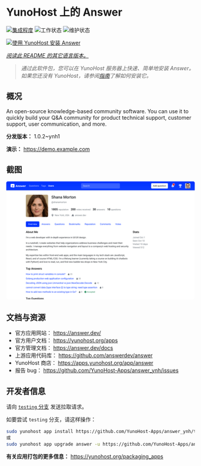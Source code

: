 <!--
注意：此 README 由 <https://github.com/YunoHost/apps/tree/master/tools/readme_generator> 自动生成
请勿手动编辑。
-->

# YunoHost 上的 Answer

[![集成程度](https://apps.yunohost.org/badge/integration/answer)](https://ci-apps.yunohost.org/ci/apps/answer/)
![工作状态](https://apps.yunohost.org/badge/state/answer)
![维护状态](https://apps.yunohost.org/badge/maintained/answer)

[![使用 YunoHost 安装 Answer](https://install-app.yunohost.org/install-with-yunohost.svg)](https://install-app.yunohost.org/?app=answer)

*[阅读此 README 的其它语言版本。](./ALL_README.md)*

> *通过此软件包，您可以在 YunoHost 服务器上快速、简单地安装 Answer。*  
> *如果您还没有 YunoHost，请参阅[指南](https://yunohost.org/install)了解如何安装它。*

## 概况

An open-source knowledge-based community software. You can use it to quickly build your Q&A community for product technical support, customer support, user communication, and more.


**分发版本：** 1.0.2~ynh1

**演示：** <https://demo.example.com>

## 截图

![Answer 的截图](./doc/screenshots/screenshot.png)

## 文档与资源

- 官方应用网站： <https://answer.dev/>
- 官方用户文档： <https://yunohost.org/apps>
- 官方管理文档： <https://answer.dev/docs>
- 上游应用代码库： <https://github.com/answerdev/answer>
- YunoHost 商店： <https://apps.yunohost.org/app/answer>
- 报告 bug： <https://github.com/YunoHost-Apps/answer_ynh/issues>

## 开发者信息

请向 [`testing` 分支](https://github.com/YunoHost-Apps/answer_ynh/tree/testing) 发送拉取请求。

如要尝试 `testing` 分支，请这样操作：

```bash
sudo yunohost app install https://github.com/YunoHost-Apps/answer_ynh/tree/testing --debug
或
sudo yunohost app upgrade answer -u https://github.com/YunoHost-Apps/answer_ynh/tree/testing --debug
```

**有关应用打包的更多信息：** <https://yunohost.org/packaging_apps>

